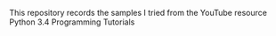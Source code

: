 This repository records the samples I tried from the YouTube resource Python 3.4 Programming Tutorials
